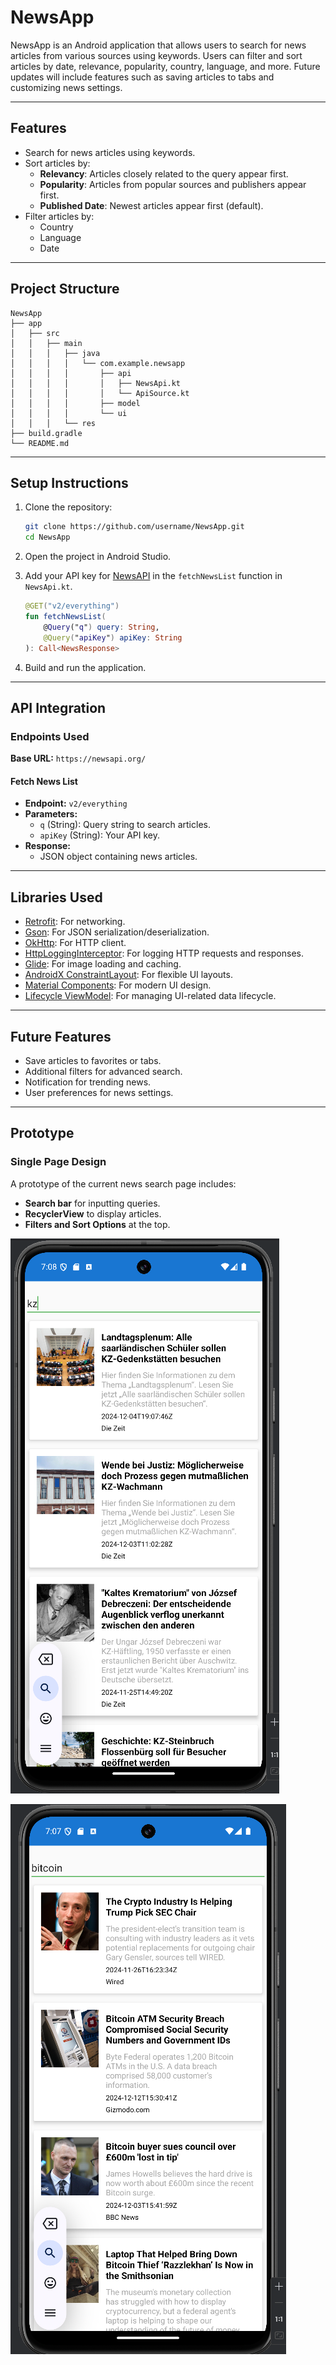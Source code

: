 # NewsApp

NewsApp is an Android application that allows users to search for news articles from various sources using keywords. Users can filter and sort articles by date, relevance, popularity, country, language, and more. Future updates will include features such as saving articles to tabs and customizing news settings.

---

## Features
- Search for news articles using keywords.
- Sort articles by:
  - **Relevancy**: Articles closely related to the query appear first.
  - **Popularity**: Articles from popular sources and publishers appear first.
  - **Published Date**: Newest articles appear first (default).
- Filter articles by:
  - Country
  - Language
  - Date

---

## Project Structure
```
NewsApp
├── app
│   ├── src
│   │   ├── main
│   │   │   ├── java
│   │   │   │   └── com.example.newsapp
│   │   │   │       ├── api
│   │   │   │       │   ├── NewsApi.kt
│   │   │   │       │   └── ApiSource.kt
│   │   │   │       ├── model
│   │   │   │       └── ui
│   │   │   └── res
├── build.gradle
└── README.md
```

---

## Setup Instructions
1. Clone the repository:
   ```bash
   git clone https://github.com/username/NewsApp.git
   cd NewsApp
   ```

2. Open the project in Android Studio.

3. Add your API key for [NewsAPI](https://newsapi.org/) in the `fetchNewsList` function in `NewsApi.kt`.
   ```kotlin
   @GET("v2/everything")
   fun fetchNewsList(
       @Query("q") query: String,
       @Query("apiKey") apiKey: String
   ): Call<NewsResponse>
   ```

4. Build and run the application.

---

## API Integration

### Endpoints Used
**Base URL:** `https://newsapi.org/`

#### Fetch News List
- **Endpoint:** `v2/everything`
- **Parameters:**
  - `q` (String): Query string to search articles.
  - `apiKey` (String): Your API key.
- **Response:**
  - JSON object containing news articles.

---

## Libraries Used
- [Retrofit](https://square.github.io/retrofit/): For networking.
- [Gson](https://github.com/google/gson): For JSON serialization/deserialization.
- [OkHttp](https://square.github.io/okhttp/): For HTTP client.
- [HttpLoggingInterceptor](https://github.com/square/okhttp/tree/master/okhttp-logging-interceptor): For logging HTTP requests and responses.
- [Glide](https://github.com/bumptech/glide): For image loading and caching.
- [AndroidX ConstraintLayout](https://developer.android.com/reference/androidx/constraintlayout/widget/ConstraintLayout): For flexible UI layouts.
- [Material Components](https://material.io/components): For modern UI design.
- [Lifecycle ViewModel](https://developer.android.com/topic/libraries/architecture/viewmodel): For managing UI-related data lifecycle.

---

## Future Features
- Save articles to favorites or tabs.
- Additional filters for advanced search.
- Notification for trending news.
- User preferences for news settings.

---

## Prototype
### Single Page Design
A prototype of the current news search page includes:
- **Search bar** for inputting queries.
- **RecyclerView** to display articles.
- **Filters and Sort Options** at the top.

![Main screen and search function](assets\images\studio64_3xUn9vZiqA.png)

![second photo](assets\images\studio64_ZxLsShlVQp.png)
